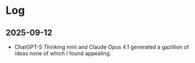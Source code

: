 # Log

## 2025-09-12

- ChatGPT-5 Thinking mini and Claude Opus 4.1 generated a gazillion of ideas none of which I found appealing.